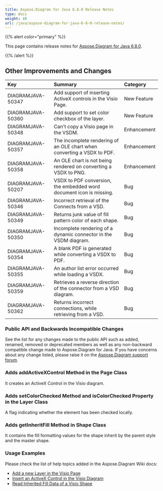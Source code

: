 ```yaml
---
title: Aspose.Diagram for Java 6.8.0 Release Notes
type: docs
weight: 40
url: /java/aspose-diagram-for-java-6-8-0-release-notes/
---
```


{{% alert color="primary" %}} 

This page contains release notes for [Aspose.Diagram for Java 6.8.0](https://repository.aspose.com/repo/com/aspose/aspose-diagram/6.8.0/).

{{% /alert %}} 
## **Other Improvements and Changes**

|**Key**|**Summary**|**Category**|
| :- | :- | :- |
|DIAGRAMJAVA-50347|Add support of inserting ActiveX controls in the Visio Page.|New Feature|
|DIAGRAMJAVA-50360|Add support to set color checkbox of the layer.|New Feature|
|DIAGRAMJAVA-50348|Can't copy a Visio page in the VSDM.|Enhancement|
|DIAGRAMJAVA-50357|The incomplete rendering of an OLE chart when converting a VSDX to PDF.|Enhancement|
|DIAGRAMJAVA-50358|An OLE chart is not being rendered on converting a VSDX to PNG.|Enhancement|
|DIAGRAMJAVA-50207|VSDX to PDF conversion, the embedded word document icon is missing.|Bug|
|DIAGRAMJAVA-50346|Incorrect retrieval of the Connects from a VSD.|Bug|
|DIAGRAMJAVA-50349|Returns junk value of fill pattern color of each shape.|Bug|
|DIAGRAMJAVA-50350|Incomplete rendering of a dynamic connector in the VSDM diagram.|Bug|
|DIAGRAMJAVA-50354|A blank PDF is generated while converting a VSDX to PDF.|Bug|
|DIAGRAMJAVA-50355|An author list error occurred while loading a VSDX.|Bug|
|DIAGRAMJAVA-50359|Retrieves a reverse direction of the connector from a VSD diagram.|Bug|
|DIAGRAMJAVA-50362|Returns incorrect connections, while retrieving from a VSD.|Bug|
### **Public API and Backwards Incompatible Changes**
See the list for any changes made to the public API such as added, renamed, removed or deprecated members as well as any non-backward compatible change made to Aspose.Diagram for Java. If you have concerns about any change listed, please raise it on the [Aspose.Diagram support forum](https://forum.aspose.com/c/diagram/17).
### **Adds addActiveXControl Method in the Page Class**
It creates an ActiveX Control in the Visio diagram.
### **Adds setColorChecked Method and isColorChecked Property in the Layer Class**
A flag indicating whether the element has been checked locally.
### **Adds getInheritFill Method in Shape Class**
It contains the fill formatting values for the shape inherit by the parent style and the master shape.
### **Usage Examples**
Please check the list of help topics added in the Aspose.Diagram Wiki docs:

- [Add a new Layer in the Visio Page](http://www.aspose.com/docs/display/diagramjava/Working+with+Layers#WorkingwithLayers-AddaLayerintheVisioPageSheet)
- [Insert an ActiveX Control in the Visio Diagram](http://www.aspose.com/docs/display/diagramjava/Insert+an+ActiveX+Control+in+the+Visio+Diagram)
- [Read Inherited Fill Data of a Visio Shape](http://www.aspose.com/docs/display/diagramjava/Set+Visio+Shape%27s+XForm%2C+Line+and+Fill+Data#SetVisioShape%27sXForm%2CLineandFillData-RetrieveInheritedFillDataofaVisioShape)
